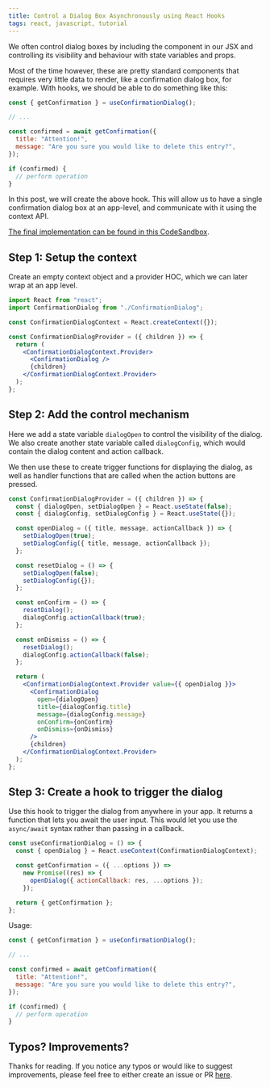 ```yaml
---
title: Control a Dialog Box Asynchronously using React Hooks
tags: react, javascript, tutorial
---
```


We often control dialog boxes by including the component in our JSX and controlling its visibility and behaviour with state variables and props.

Most of the time however, these are pretty standard components that requires very little data to render, like a confirmation dialog box, for example. With hooks, we should be able to do something like this:

```jsx
const { getConfirmation } = useConfirmationDialog();

// ...

const confirmed = await getConfirmation({
  title: "Attention!",
  message: "Are you sure you would like to delete this entry?",
});

if (confirmed) {
  // perform operation
}
```

In this post, we will create the above hook. This will allow us to have a single confirmation dialog box at an app-level, and communicate with it using the context API.

[The final implementation can be found in this CodeSandbox](https://github.com/metamodal/blog/tree/master/control-a-dialog-box-asynchronously-using-react-hooks/example/final).

## Step 1: Setup the context

Create an empty context object and a provider HOC, which we can later wrap at an app level.

```jsx
import React from "react";
import ConfirmationDialog from "./ConfirmationDialog";

const ConfirmationDialogContext = React.createContext({});

const ConfirmationDialogProvider = ({ children }) => {
  return (
    <ConfirmationDialogContext.Provider>
      <ConfirmationDialog />
      {children}
    </ConfirmationDialogContext.Provider>
  );
};
```

## Step 2: Add the control mechanism

Here we add a state variable `dialogOpen` to control the visibility of the dialog. We also create another state variable called `dialogConfig`, which would contain the dialog content and action callback.

We then use these to create trigger functions for displaying the dialog, as well as handler functions that are called when the action buttons are pressed.

```jsx
const ConfirmationDialogProvider = ({ children }) => {
  const { dialogOpen, setDialogOpen } = React.useState(false);
  const { dialogConfig, setDialogConfig } = React.useState({});

  const openDialog = ({ title, message, actionCallback }) => {
    setDialogOpen(true);
    setDialogConfig({ title, message, actionCallback });
  };

  const resetDialog = () => {
    setDialogOpen(false);
    setDialogConfig({});
  };

  const onConfirm = () => {
    resetDialog();
    dialogConfig.actionCallback(true);
  };

  const onDismiss = () => {
    resetDialog();
    dialogConfig.actionCallback(false);
  };

  return (
    <ConfirmationDialogContext.Provider value={{ openDialog }}>
      <ConfirmationDialog
        open={dialogOpen}
        title={dialogConfig.title}
        message={dialogConfig.message}
        onConfirm={onConfirm}
        onDismiss={onDismiss}
      />
      {children}
    </ConfirmationDialogContext.Provider>
  );
};
```

## Step 3: Create a hook to trigger the dialog

Use this hook to trigger the dialog from anywhere in your app. It returns a function that lets you await the user input. This would let you use the `async/await` syntax rather than passing in a callback.

```jsx
const useConfirmationDialog = () => {
  const { openDialog } = React.useContext(ConfirmationDialogContext);

  const getConfirmation = ({ ...options }) =>
    new Promise((res) => {
      openDialog({ actionCallback: res, ...options });
    });

  return { getConfirmation };
};
```

Usage:

```jsx
const { getConfirmation } = useConfirmationDialog();

// ...

const confirmed = await getConfirmation({
  title: "Attention!",
  message: "Are you sure you would like to delete this entry?",
});

if (confirmed) {
  // perform operation
}
```

## Typos? Improvements?
Thanks for reading. If you notice any typos or would like to suggest improvements, please feel free to either create an issue or PR [here](https://github.com/metamodal/blog/blob/master/control-a-dialog-box-asynchronously-using-react-hooks/control-a-dialog-box-asynchronously-using-react-hooks.md).
